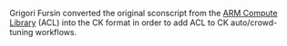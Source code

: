 Grigori Fursin converted the original sconscript from the [ARM Compute
Library](https://github.com/ctuning/ck-wa) (ACL) into the CK format in order to
add ACL to CK auto/crowd-tuning workflows.
